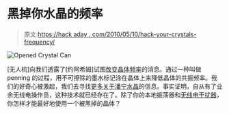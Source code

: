 # 黑掉你水晶的频率

> 原文:[https://hack aday . com/2010/05/10/hack-your-crystals-frequency/](https://hackaday.com/2010/05/10/hack-your-crystals-frequency/)

![](../Images/cf17a4a184a2931e21c57157c8d5eedf.png "Opened Crystal Can")

[无人机]向我们透露了[约阿希姆]试图[改变晶体频率](http://draaggolf.blogspot.com/2010/05/penning-down-crystal.html)的消息。通过一种叫做 penning 的过程，用不可擦除的墨水标记涂在晶体上来降低晶体的共振频率。我们的好奇心被激起，我们去寻找[更多关于潘宁水晶](http://www.hanssummers.com/penning.html)的信息。事实证明，自从有了业余无线电操作员，这种技术就已经存在了。除了你的本地振荡器和[无线电干扰器](http://hackaday.com/2005/04/26/hackaday-lazy-afternoons-26/)，你怎样才能最好地使用一个被黑掉的晶体？